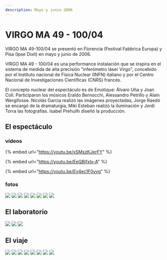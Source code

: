 ```yaml
---
description: Mayo y junio 2006
---
```


# VIRGO MA 49 - 100/04

VIRGO MA 49-100/04 se presentó en Florencia \(Festival Fabbrica Europa\) y Pisa \(Ipse Dixit\) en mayo y junio de 2006.

VIRGO MA 49 - 100/04 es una performance instalación que se inspira en el sistema de medida de alta precisión "inferómetro láser Virgo", concebido por el Instituto nacional de Física Nuclear \(INFN\) italiano y por el Centro Nacional de Investigaciones Científicas \(CNRS\) francés.

El concepto nuclear del espectáculo es de Emotique: Álvaro Uña y Joan Coll. Participaron los músicos Eraldo Bernocchi, Alessandro Petrillo y Alain Wergifosse. Nicolás Garcia realizó las imágenes proyectadas, Jorge Raedó se encargó de la dramaturgia, Miki Esteban realizó la iluminación y Jordi Torra las fotografías. Isabel Prehuilh diseñó la producción.

## El espectáculo

### vídeos

{% embed url="https://youtu.be/xSMszKJerFY" %}

{% embed url="https://youtu.be/EeQBjfxIx-A" %}

{% embed url="https://youtu.be/Ev4ec1F0vvg" %}

### fotos

![](../../../.gitbook/assets/ca-2006-05-virgo-2-.jpg)
![](../../../.gitbook/assets/ca-2006-05-virgo-3-.jpg)
![](../../../.gitbook/assets/ca-2006-05-virgo-4-.jpg)
![](../../../.gitbook/assets/ca-2006-05-virgo-5-.jpg)
![](../../../.gitbook/assets/ca-2006-05-virgo-6-.jpg)
![](../../../.gitbook/assets/ca-2006-05-virgo-7-.jpg)
![](../../../.gitbook/assets/ca-2006-05-virgo-8-.jpg)
![](../../../.gitbook/assets/ca-2006-05-virgo-9-.jpg)

## El laboratorio

![](../../../.gitbook/assets/ca-2006-05-virgo-19-.jpg)
![](../../../.gitbook/assets/ca-2006-05-virgo-18-.jpg)
![](../../../.gitbook/assets/ca-2006-05-virgo-1-.jpg)

## El viaje

![](../../../.gitbook/assets/ca-2006-05-virgo-11-.jpg)
![](../../../.gitbook/assets/ca-2006-05-virgo-12-.jpg)
![](../../../.gitbook/assets/ca-2006-05-virgo-13-.jpg)
![](../../../.gitbook/assets/ca-2006-05-virgo-14-.jpg)
![](../../../.gitbook/assets/ca-2006-05-virgo-15-.jpg)
![](../../../.gitbook/assets/ca-2006-05-virgo-16-.jpg)
![](../../../.gitbook/assets/ca-2006-05-virgo-17-.jpg)
![](../../../.gitbook/assets/ca-2006-05-virgo-10-.jpg)



